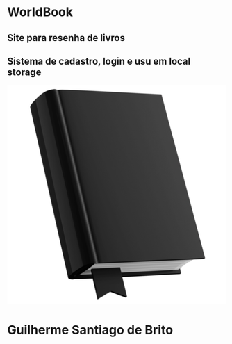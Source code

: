 <h1>WorldBook</h1>
<h2>Site para resenha de livros</h2>
<h2>Sistema de cadastro, login e usu em local storage</h2>
<img src="assets/icon.png">
<h1>Guilherme Santiago de Brito</h1>
 
